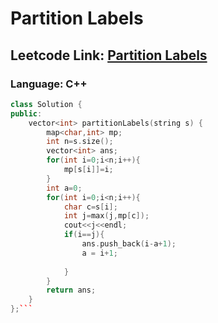 # Partition Labels

## Leetcode Link: [Partition Labels](https://leetcode.com/problems/partition-labels/)
### Language: C++

```cpp
class Solution {
public:
    vector<int> partitionLabels(string s) {
        map<char,int> mp;
        int n=s.size();
        vector<int> ans;
        for(int i=0;i<n;i++){
            mp[s[i]]=i;
        }
        int a=0;
        for(int i=0;i<n;i++){
            char c=s[i];
            int j=max(j,mp[c]);
            cout<<j<<endl;
            if(i==j){
                ans.push_back(i-a+1);
                a = i+1;
                    
            }
        }
        return ans;
    }
};```




